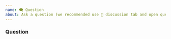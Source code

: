 ```yaml
---
name: 🗨 Question
about: Ask a question (we recommended use 💬 discussion tab and open questions on repository forum)
---
```


<!-- Please search existing issues to avoid creating duplicates, remember before the title text add tag: [Q] -->

### Question

<!-- Describe below this line the question -->
